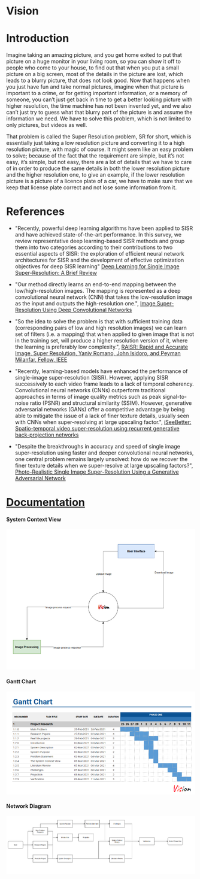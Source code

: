 # Vision

# Introduction
Imagine taking an amazing picture, and you get home exited to put that picture on a huge monitor in your living room, so you can show it off to people who come to your house, to find out that when you put a small picture on a big screen, most of the details in the picture are lost, which leads to a blurry picture, that does not look good. Now that happens when you just have fun and take normal pictures, imagine when that picture is important to a crime, or for getting important information, or a memory of someone, you can’t just get back in time to get a better looking picture with higher resolution, the time machine has not been invented yet, and we also can’t just try to guess what that blurry part of the picture is and assume the information we need. We have to solve this problem, which is not limited to only pictures, but videos as well.

That problem is called the Super Resolution problem, SR for short, which is essentially just taking a low resolution picture and converting it to a high resolution picture, with magic of course. It might seem like an easy problem to solve; because of the fact that the requirement are simple, but it’s not easy, it’s simple, but not easy, there are a lot of details that we have to care of in order to produce the same details in both the lower resolution picture and the higher resolution one, to give an example, if the lower resolution picture is a picture of a licence plate of a car, we have to make sure that we keep that license plate correct and not lose some information from it.

# References 
- "Recently, powerful deep learning algorithms have been applied to SISR and have achieved state-of-the-art performance. In this survey, we review representative deep learning-based SISR methods and group them into two categories according to their contributions to two essential aspects of SISR: the exploration of efficient neural network architectures for SISR and the development of effective optimization objectives for deep SISR learning" [Deep Learning for Single Image Super-Resolution:
  A Brief Review](https://arxiv.org/pdf/1808.03344.pdf)

- "Our method directly learns an end-to-end mapping between the low/high-resolution images. The mapping is represented as a deep convolutional neural network (CNN) that takes the low-resolution image as the input and outputs the high-resolution one.", [Image Super-Resolution Using Deep Convolutional Networks](https://arxiv.org/pdf/1501.00092.pdf)

- "So the idea to solve the problem is that with sufficient training data (corresponding pairs of low and high resolution images) we can learn set of filters (i.e. a mapping) that when applied to given image that is not in the training set, will produce a higher resolution version of it, where the learning is preferably low complexity.", [RAISR: Rapid and Accurate Image, Super Resolution, Yaniv Romano, John Isidoro, and Peyman Milanfar, Fellow, IEEE](https://arxiv.org/pdf/1606.01299.pdf)

- "Recently, learning-based models have enhanced the performance of single-image super-resolution (SISR). However, applying SISR successively to each video frame leads to a lack of temporal coherency. Convolutional neural networks (CNNs) outperform traditional approaches in terms of image quality metrics such as peak signal-to-noise ratio (PSNR) and structural similarity (SSIM). However, generative adversarial networks (GANs) offer a competitive advantage by being able to mitigate the issue of a lack of finer texture details, usually seen with CNNs when super-resolving at large upscaling factor.", [iSeeBetter: Spatio-temporal video super-resolution using recurrent generative back-projection networks](https://arxiv.org/pdf/2006.11161.pdf)

- "Despite the breakthroughs in accuracy and speed of single image super-resolution using faster and deeper convolutional neural networks, one central problem remains largely unsolved: how do we recover the finer texture details when we super-resolve at large upscaling factors?", [Photo-Realistic Single Image Super-Resolution Using a Generative Adversarial Network](https://arxiv.org/pdf/1609.04802.pdf)

# [Documentation](https://docs.google.com/document/d/1OjuSztAUr1YEyZFzIZ0u0HcZqPbf8UQ8npz4lpU8gts/edit?usp=sharing)

#### System Context View
![System Context View](./Models/SystemContextViewDiagram.png "System Context View")

#### Gantt Chart
![Gantt Chart](./Models/VisionGanttChart.png)

#### Network Diagram
![Network Diagram](./Models/NetworkDiagram.png)
